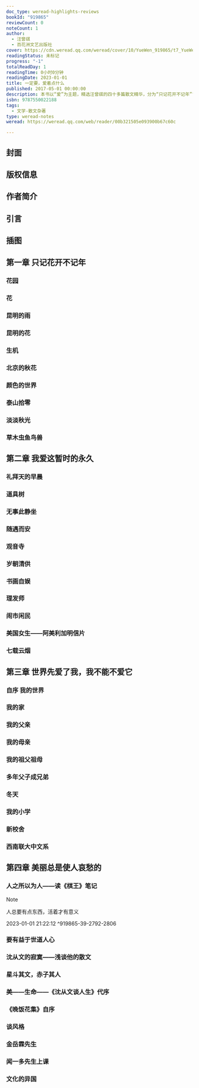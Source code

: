 ```yaml
---
doc_type: weread-highlights-reviews
bookId: "919865"
reviewCount: 0
noteCount: 1
author:
  - 汪曾祺
  - 百花洲文艺出版社
cover: https://cdn.weread.qq.com/weread/cover/10/YueWen_919865/t7_YueWen_919865.jpg
readingStatus: 未标记
progress: "-1"
totalReadDay: 1
readingTime: 0小时0分钟
readingDate: 2023-01-01
title: 一定要，爱着点什么
published: 2017-05-01 00:00:00
description: 本书以“爱”为主题，精选汪曾祺的四十多篇散文精华，分为“只记花开不记年”“我爱这暂时的永久”“世界先爱了我，我不能不爱它”“美丽总是使人哀愁的”四个篇章，记录汪老倾注温爱和时间的人，事，物：草木时光，成长追忆，阡陌故交，寻常日月等， 读了这本书，你会变得特别温柔，对生活有珍惜之心，对理想有守护之心，对世界有赤子之心。
isbn: 9787550022188
tags:
  - 文学-散文杂著
type: weread-notes
weread: https://weread.qq.com/web/reader/00b321505e093900b67c60c

---
```



## 封面

## 版权信息

## 作者简介

## 引言

## 插图

## 第一章 只记花开不记年

### 花园

### 花

### 昆明的雨

### 昆明的花

### 生机

### 北京的秋花

### 颜色的世界

### 泰山拾零

### 淡淡秋光

### 草木虫鱼鸟兽

## 第二章 我爱这暂时的永久

### 礼拜天的早晨

### 道具树

### 无事此静坐

### 随遇而安

### 观音寺

### 岁朝清供

### 书画自娱

### 理发师

### 闹市闲民

### 美国女生——阿美利加明信片

### 七载云烟

## 第三章 世界先爱了我，我不能不爱它

### 自序 我的世界

### 我的家

### 我的父亲

### 我的母亲

### 我的祖父祖母

### 多年父子成兄弟

### 冬天

### 我的小学

### 新校舍

### 西南联大中文系

## 第四章 美丽总是使人哀愁的

### 人之所以为人——读《棋王》笔记

> [!NOTE] 
> 人总要有点东西，活着才有意义
> 
> 2023-01-01 21:22:12 ^919865-39-2792-2806

### 要有益于世道人心

### 沈从文的寂寞——浅谈他的散文

### 星斗其文，赤子其人

### 美——生命——《沈从文谈人生》代序

### 《晚饭花集》自序

### 谈风格

### 金岳霖先生

### 闻一多先生上课

### 文化的异国

